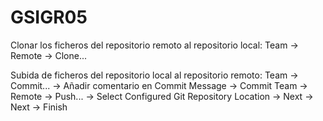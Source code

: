 # GSIGR05

Clonar los ficheros del repositorio remoto al repositorio local:
Team -> Remote -> Clone...

Subida de ficheros del repositorio local al repositorio remoto:
Team -> Commit... -> Añadir comentario en Commit Message -> Commit
Team -> Remote -> Push... -> Select Configured Git Repository Location -> Next -> Next -> Finish